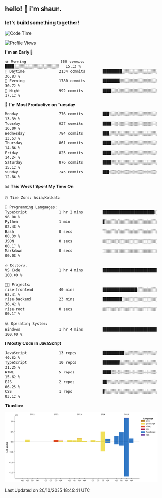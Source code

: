 ## hello! 👋 i'm shaun. 
### let's build something together!
<!--START_SECTION:waka-->
![Code Time](http://img.shields.io/badge/Code%20Time-462%20hrs%208%20mins-blue)

![Profile Views](http://img.shields.io/badge/Profile%20Views-0-blue)

**I'm an Early 🐤** 

```text
🌞 Morning                888 commits         ████░░░░░░░░░░░░░░░░░░░░░   15.33 % 
🌆 Daytime                2134 commits        █████████░░░░░░░░░░░░░░░░   36.83 % 
🌃 Evening                1780 commits        ████████░░░░░░░░░░░░░░░░░   30.72 % 
🌙 Night                  992 commits         ████░░░░░░░░░░░░░░░░░░░░░   17.12 % 
```
📅 **I'm Most Productive on Tuesday** 

```text
Monday                   776 commits         ███░░░░░░░░░░░░░░░░░░░░░░   13.39 % 
Tuesday                  927 commits         ████░░░░░░░░░░░░░░░░░░░░░   16.00 % 
Wednesday                784 commits         ███░░░░░░░░░░░░░░░░░░░░░░   13.53 % 
Thursday                 861 commits         ████░░░░░░░░░░░░░░░░░░░░░   14.86 % 
Friday                   825 commits         ████░░░░░░░░░░░░░░░░░░░░░   14.24 % 
Saturday                 876 commits         ████░░░░░░░░░░░░░░░░░░░░░   15.12 % 
Sunday                   745 commits         ███░░░░░░░░░░░░░░░░░░░░░░   12.86 % 
```


📊 **This Week I Spent My Time On** 

```text
🕑︎ Time Zone: Asia/Kolkata

💬 Programming Languages: 
TypeScript               1 hr 2 mins         ████████████████████████░   96.88 % 
Python                   1 min               █░░░░░░░░░░░░░░░░░░░░░░░░   02.48 % 
Bash                     0 secs              ░░░░░░░░░░░░░░░░░░░░░░░░░   00.39 % 
JSON                     0 secs              ░░░░░░░░░░░░░░░░░░░░░░░░░   00.17 % 
Markdown                 0 secs              ░░░░░░░░░░░░░░░░░░░░░░░░░   00.08 % 

🔥 Editors: 
VS Code                  1 hr 4 mins         █████████████████████████   100.00 % 

🐱‍💻 Projects: 
rise-frontend            40 mins             ████████████████░░░░░░░░░   63.41 % 
rise-backend             23 mins             █████████░░░░░░░░░░░░░░░░   36.42 % 
rise-root                0 secs              ░░░░░░░░░░░░░░░░░░░░░░░░░   00.17 % 

💻 Operating System: 
Windows                  1 hr 4 mins         █████████████████████████   100.00 % 
```

**I Mostly Code in JavaScript** 

```text
JavaScript               13 repos            ██████████░░░░░░░░░░░░░░░   40.62 % 
TypeScript               10 repos            ████████░░░░░░░░░░░░░░░░░   31.25 % 
HTML                     5 repos             ████░░░░░░░░░░░░░░░░░░░░░   15.62 % 
EJS                      2 repos             ██░░░░░░░░░░░░░░░░░░░░░░░   06.25 % 
CSS                      1 repo              █░░░░░░░░░░░░░░░░░░░░░░░░   03.12 % 
```



**Timeline**

![Lines of Code chart](https://raw.githubusercontent.com/ShaunDaniel/ShaunDaniel/main/assets/bar_graph.png)


 Last Updated on 20/10/2025 18:49:41 UTC
<!--END_SECTION:waka-->
